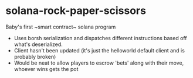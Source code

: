 # solana-rock-paper-scissors

Baby's first ~smart contract~ solana program

- Uses borsh serialization and dispatches different instructions based off what's deserialized.
- Client hasn't been updated (it's just the helloworld default client and is probably broken)
- Would be neat to allow players to escrow 'bets' along with their move, whoever wins gets the pot

